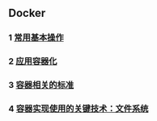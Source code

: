 ## Docker

### 1 [常用基本操作](https://github.com/luofengmacheng/docker_doc/blob/master/docker/basic.md)

### 2 [应用容器化](https://github.com/luofengmacheng/docker_doc/blob/master/docker/containerization.md)

### 3 [容器相关的标准](https://github.com/luofengmacheng/docker_doc/blob/master/docker/container_standard.md)

### 4 [容器实现使用的关键技术：文件系统](https://github.com/luofengmacheng/docker_doc/blob/master/docker/filesystem.md)

